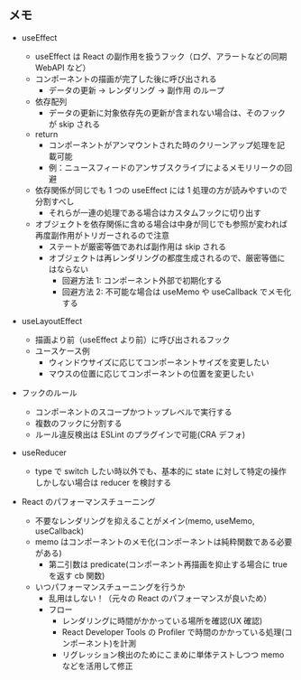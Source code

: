 ## メモ

- useEffect

  - useEffect は React の副作用を扱うフック（ログ、アラートなどの同期 WebAPI など）
  - コンポーネントの描画が完了した後に呼び出される
    - データの更新 -> レンダリング -> 副作用 のループ
  - 依存配列
    - データの更新に対象依存先の更新が含まれない場合は、そのフックが skip される
  - return
    - コンポーネントがアンマウントされた時のクリーンアップ処理を記載可能
    - 例：ニュースフィードのアンサブスクライブによるメモリリークの回避
  - 依存関係が同じでも 1 つの useEffect には 1 処理の方が読みやすいので分割すべし
    - それらが一連の処理である場合はカスタムフックに切り出す
  - オブジェクトを依存関係に含める場合は中身が同じでも参照が変われば再度副作用がトリガーされるので注意
    - ステートが厳密等価であれば副作用は skip される
    - オブジェクトは再レンダリングの都度生成されるので、厳密等価にはならない
      - 回避方法 1: コンポーネント外部で初期化する
      - 回避方法 2: 不可能な場合は useMemo や useCallback でメモ化する

- useLayoutEffect

  - 描画より前（useEffect より前）に呼び出されるフック
  - ユースケース例
    - ウィンドウサイズに応じてコンポーネントサイズを変更したい
    - マウスの位置に応じてコンポーネントの位置を変更したい

- フックのルール

  - コンポーネントのスコープかつトップレベルで実行する
  - 複数のフックに分割する
  - ルール違反検出は ESLint のプラグインで可能(CRA デフォ)

- useReducer

  - type で switch したい時以外でも、基本的に state に対して特定の操作しかしない場合は reducer を検討する

- React のパフォーマンスチューニング
  - 不要なレンダリングを抑えることがメイン(memo, useMemo, useCallback)
  - memo はコンポーネントのメモ化(コンポーネントは純粋関数である必要がある)
    - 第二引数は predicate(コンポーネント再描画を抑止する場合に true を返す cb 関数)
  - いつパフォーマンスチューニングを行うか
    - 乱用はしない！（元々の React のパフォーマンスが良いため）
    - フロー
      - レンダリングに時間がかかっている場所を確認(UX 確認)
      - React Developer Tools の Profiler で時間のかかっている処理(コンポーネント)を計測
      - リグレッション検出のためにこまめに単体テストしつつ memo などを活用して修正
